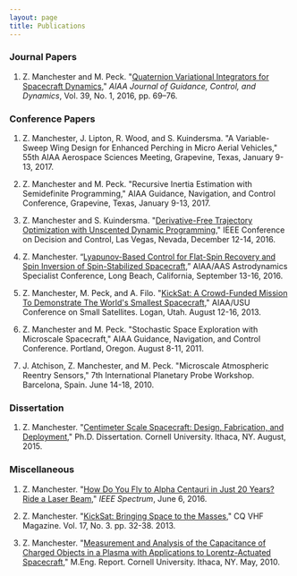 ```yaml
---
layout: page
title: Publications
---
```


### Journal Papers 
1. Z. Manchester and M. Peck. "[Quaternion Variational Integrators for Spacecraft Dynamics](/docs/Variational_Integrator.pdf)," *AIAA Journal of Guidance, Control, and Dynamics*, Vol. 39, No. 1, 2016, pp. 69–76.

### Conference Papers

1.	Z. Manchester, J. Lipton, R. Wood, and S. Kuindersma. "A Variable-Sweep Wing Design for Enhanced Perching in Micro Aerial Vehicles," 55th AIAA Aerospace Sciences Meeting, Grapevine, Texas, January 9-13, 2017.

2.	Z. Manchester and M. Peck. "Recursive Inertia Estimation with Semidefinite Programming," AIAA Guidance, Navigation, and Control Conference, Grapevine, Texas, January 9-13, 2017.

3.	Z. Manchester and S. Kuindersma. "[Derivative-Free Trajectory Optimization with Unscented Dynamic Programming](/docs/udp.pdf)," IEEE Conference on Decision and Control, Las Vegas, Nevada, December 12-14, 2016.

4.	Z. Manchester. “[Lyapunov-Based Control for Flat-Spin Recovery and Spin Inversion of Spin-Stabilized Spacecraft](/docs/Spin_Control.pdf),” AIAA/AAS Astrodynamics Specialist Conference, Long Beach, California, September 13-16, 2016.

5. Z. Manchester, M. Peck, and A. Filo. "[KickSat: A Crowd-Funded Mission To Demonstrate The World's Smallest Spacecraft](/docs/KickSat_SmallSat.pdf)," AIAA/USU Conference on Small Satellites. Logan, Utah. August 12-16, 2013.

6. Z. Manchester and M. Peck. "Stochastic Space Exploration with Microscale Spacecraft," AIAA Guidance, Navigation, and Control Conference. Portland, Oregon. August 8-11, 2011.

7. J. Atchison, Z. Manchester, and M. Peck. "Microscale Atmospheric Reentry Sensors," 7th International Planetary Probe Workshop. Barcelona, Spain. June 14-18, 2010.


### Dissertation
1. Z. Manchester. "[Centimeter Scale Spacecraft: Design, Fabrication, and Deployment](/docs/Zac_Manchester_PhD_Dissertation.pdf)," Ph.D. Dissertation. Cornell University. Ithaca, NY. August, 2015.

### Miscellaneous
1. Z. Manchester. "[How Do You Fly to Alpha Centauri in Just 20 Years? Ride a Laser Beam](http://spectrum.ieee.org/tech-talk/aerospace/space-flight/how-do-you-fly-to-alpha-centauri-in-just-20-years-ride-a-laser-beam)," *IEEE Spectrum*, June 6, 2016.

2. Z. Manchester. "[KickSat: Bringing Space to the Masses](/docs/CQ_VHF_KickSat.pdf)," CQ VHF Magazine. Vol. 17, No. 3. pp. 32-38. 2013.

3. Z. Manchester. "[Measurement and Analysis of the Capacitance of Charged Objects in a Plasma with Applications to Lorentz-Actuated Spacecraft](/docs/Zac_Manchester_MEng_Report.pdf)," M.Eng. Report. Cornell University. Ithaca, NY. May, 2010.
